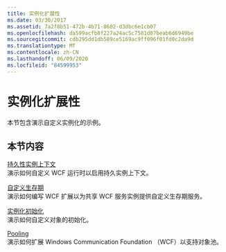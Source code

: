 ```yaml
---
title: 实例化扩展性
ms.date: 03/30/2017
ms.assetid: 7a2f8b51-472b-4b71-8602-d3dbc6e1cb07
ms.openlocfilehash: da599acfb8f227a24ac5c7581d07beab6d6949be
ms.sourcegitcommit: cdb295dd1db589ce5169ac9ff096f01fd0c2da9d
ms.translationtype: MT
ms.contentlocale: zh-CN
ms.lasthandoff: 06/09/2020
ms.locfileid: "84599953"
---
```

# <a name="instancing-extensibility"></a>实例化扩展性
本节包含演示自定义实例化的示例。  
  
## <a name="in-this-section"></a>本节内容  
 [持久性实例上下文](durable-instance-context.md)  
 演示如何自定义 WCF 运行时以启用持久实例上下文。  
  
 [自定义生存期](custom-lifetime.md)  
 演示如何编写 WCF 扩展以为共享 WCF 服务实例提供自定义生存期服务。  
  
 [实例化初始化](instancing-initialization.md)  
 演示如何自定义对象的初始化。  
  
 [Pooling](pooling.md)  
 演示如何扩展 Windows Communication Foundation （WCF）以支持对象池。
